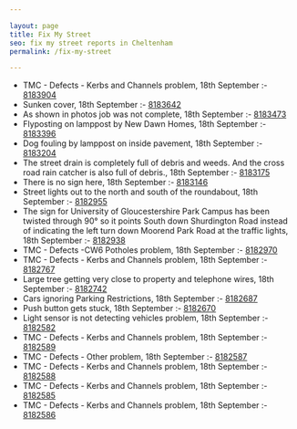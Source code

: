 ```yaml
---

layout: page
title: Fix My Street
seo: fix my street reports in Cheltenham
permalink: /fix-my-street

---
```


<!-- fix_marker starts -->

- TMC - Defects - Kerbs and Channels problem, 18th September :- [8183904](https://www.fixmystreet.com/report/8183904)
- Sunken cover, 18th September :- [8183642](https://www.fixmystreet.com/report/8183642)
- As shown in photos job was not complete, 18th September :- [8183473](https://www.fixmystreet.com/report/8183473)
- Flyposting on lamppost by New Dawn Homes, 18th September :- [8183396](https://www.fixmystreet.com/report/8183396)
- Dog fouling by lamppost on inside pavement, 18th September :- [8183204](https://www.fixmystreet.com/report/8183204)
- The street drain is completely full of debris and weeds. And the cross road rain catcher is also full of debris., 18th September :- [8183175](https://www.fixmystreet.com/report/8183175)
- There is no sign here, 18th September :- [8183146](https://www.fixmystreet.com/report/8183146)
- Street lights out to the north and south of the roundabout, 18th September :- [8182955](https://www.fixmystreet.com/report/8182955)
- The sign for University of Gloucestershire Park Campus has been twisted through 90° so it points South down Shurdington Road instead of indicating the left turn down Moorend Park Road at the traffic lights, 18th September :- [8182938](https://www.fixmystreet.com/report/8182938)
- TMC - Defects -CW6 Potholes  problem, 18th September :- [8182970](https://www.fixmystreet.com/report/8182970)
- TMC - Defects - Kerbs and Channels problem, 18th September :- [8182767](https://www.fixmystreet.com/report/8182767)
- Large tree getting very close to property and telephone wires, 18th September :- [8182742](https://www.fixmystreet.com/report/8182742)
- Cars ignoring Parking Restrictions, 18th September :- [8182687](https://www.fixmystreet.com/report/8182687)
- Push button gets stuck, 18th September :- [8182670](https://www.fixmystreet.com/report/8182670)
- Light sensor is not detecting vehicles problem, 18th September :- [8182582](https://www.fixmystreet.com/report/8182582)
- TMC - Defects - Kerbs and Channels problem, 18th September :- [8182589](https://www.fixmystreet.com/report/8182589)
- TMC - Defects - Other problem, 18th September :- [8182587](https://www.fixmystreet.com/report/8182587)
- TMC - Defects - Kerbs and Channels problem, 18th September :- [8182588](https://www.fixmystreet.com/report/8182588)
- TMC - Defects - Kerbs and Channels problem, 18th September :- [8182585](https://www.fixmystreet.com/report/8182585)
- TMC - Defects - Kerbs and Channels problem, 18th September :- [8182586](https://www.fixmystreet.com/report/8182586)

<!-- fix_marker ends -->